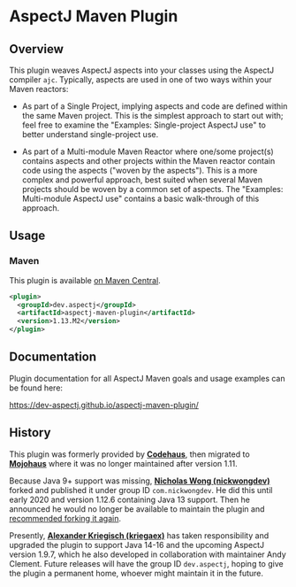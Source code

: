 # AspectJ Maven Plugin

## Overview 
This plugin weaves AspectJ aspects into your classes using the AspectJ compiler `ajc`.
Typically, aspects are used in one of two ways within your Maven reactors:

  * As part of a Single Project, implying aspects and code are defined within the same Maven project.
    This is the simplest approach to start out with; feel free to examine the
    "Examples: Single-project AspectJ use" to better understand single-project use.

  * As part of a Multi-module Maven Reactor where one/some project(s) contains aspects and other
    projects within the Maven reactor contain code using the aspects ("woven by the aspects").
    This is a more complex and powerful approach, best suited when several Maven projects should be woven
    by a common set of aspects. The "Examples: Multi-module AspectJ use" contains a basic walk-through
    of this approach.

## Usage

### Maven

This plugin is available [on Maven Central](https://search.maven.org/artifact/dev.aspectj/aspectj-maven-plugin).

```xml
<plugin>
  <groupId>dev.aspectj</groupId>
  <artifactId>aspectj-maven-plugin</artifactId>
  <version>1.13.M2</version>
</plugin>
```


## Documentation

Plugin documentation for all AspectJ Maven goals and usage examples can be found here:

https://dev-aspectj.github.io/aspectj-maven-plugin/

## History

This plugin was formerly provided by [**Codehaus**](https://www.infoworld.com/article/2892227/codehaus-the-once-great-house-of-code-has-fallen.html),
then migrated to [**Mojohaus**](https://www.mojohaus.org/) where it was no longer maintained after version 1.11.

Because Java 9+ support was missing, [**Nicholas Wong (nickwongdev)**](https://github.com/nickwongdev) forked and
published it under group ID `com.nickwongdev`. He did this until early 2020 and version 1.12.6 containing Java 13
support. Then he announced he would no longer be available to maintain the plugin and
[recommended forking it again](https://github.com/mojohaus/aspectj-maven-plugin/pull/45#issuecomment-803142741).

Presently, [**Alexander Kriegisch (kriegaex)**](https://github.com/kriegaex) has taken responsibility and upgraded the
plugin to support Java 14-16 and the upcoming AspectJ version 1.9.7, which he also developed in collaboration with
maintainer Andy Clement. Future releases will have the group ID `dev.aspectj`, hoping to give the plugin a permanent
home, whoever might maintain it in the future.
